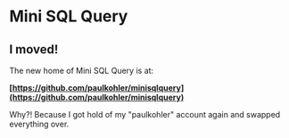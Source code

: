 Mini SQL Query
==============

I moved!
--------

The new home of Mini SQL Query is at:

**[https://github.com/paulkohler/minisqlquery](https://github.com/paulkohler/minisqlquery)**

Why?! Because I got hold of my "paulkohler" account again and swapped everything over.
